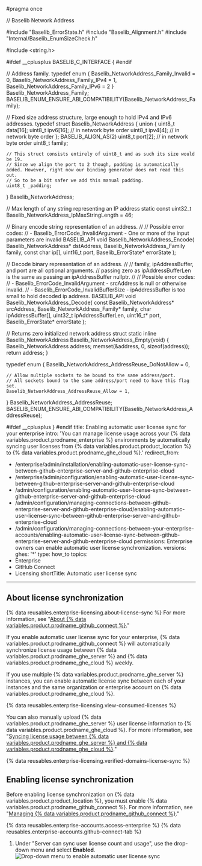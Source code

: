 #pragma once

// Baselib Network Address

#include "Baselib_ErrorState.h"
#include "Baselib_Alignment.h"
#include "Internal/Baselib_EnumSizeCheck.h"

#include <string.h>

#ifdef __cplusplus
BASELIB_C_INTERFACE
{
#endif

// Address family.
typedef enum
{
    Baselib_NetworkAddress_Family_Invalid = 0,
    Baselib_NetworkAddress_Family_IPv4 = 1,
    Baselib_NetworkAddress_Family_IPv6 = 2
} Baselib_NetworkAddress_Family;
BASELIB_ENUM_ENSURE_ABI_COMPATIBILITY(Baselib_NetworkAddress_Family);

// Fixed size address structure, large enough to hold IPv4 and IPv6 addresses.
typedef struct Baselib_NetworkAddress
{
    union
    {
        uint8_t data[16];
        uint8_t ipv6[16]; // in network byte order
        uint8_t ipv4[4];  // in network byte order
    };
    BASELIB_ALIGN_AS(2) uint8_t port[2]; // in network byte order
    uint8_t family;

    // This struct consists entirely of uint8_t and as such its size would be 19.
    // Since we align the port to 2 though, padding is automatically added. However, right now our binding generator does not read this out.
    // So to be a bit safer we add this manual padding.
    uint8_t _padding;
} Baselib_NetworkAddress;

// Max length of any string representing an IP address
static const uint32_t Baselib_NetworkAddress_IpMaxStringLength = 46;

// Binary encode string representation of an address.
//
// Possible error codes:
//  - Baselib_ErrorCode_InvalidArgument - One or more of the input parameters are invalid
BASELIB_API void Baselib_NetworkAddress_Encode(
    Baselib_NetworkAddress*         dstAddress,
    Baselib_NetworkAddress_Family   family,
    const char                      ip[],
    uint16_t                        port,
    Baselib_ErrorState*             errorState
);

// Decode binary representation of an address.
//
// family, ipAddressBuffer, and port are all optional arguments.
// passing zero as  ipAddressBufferLen is the same as passing an ipAddressBuffer nullptr.
//
// Possible error codes:
//  - Baselib_ErrorCode_InvalidArgument - srcAddress is null or otherwise invalid.
//  - Baselib_ErrorCode_InvalidBufferSize - ipAddressBuffer is too small to hold decoded ip address.
BASELIB_API void Baselib_NetworkAddress_Decode(
    const Baselib_NetworkAddress*   srcAddress,
    Baselib_NetworkAddress_Family*  family,
    char                            ipAddressBuffer[],
    uint32_t                        ipAddressBufferLen,
    uint16_t*                       port,
    Baselib_ErrorState*             errorState
);

// Returns zero initialized network address struct
static inline Baselib_NetworkAddress Baselib_NetworkAddress_Empty(void)
{
    Baselib_NetworkAddress address;
    memset(&address, 0, sizeof(address));
    return address;
}

typedef enum
{
    Baselib_NetworkAddress_AddressReuse_DoNotAllow = 0,

    // Allow multiple sockets to be bound to the same address/port.
    // All sockets bound to the same address/port need to have this flag set.
    Baselib_NetworkAddress_AddressReuse_Allow = 1,
} Baselib_NetworkAddress_AddressReuse;
BASELIB_ENUM_ENSURE_ABI_COMPATIBILITY(Baselib_NetworkAddress_AddressReuse);

#ifdef __cplusplus
}
#endif
title: Enabling automatic user license sync for your enterprise
intro: 'You can manage license usage across your {% data variables.product.prodname_enterprise %} environments by automatically syncing user licenses from {% data variables.product.product_location %} to {% data variables.product.prodname_ghe_cloud %}.'
redirect_from:
  - /enterprise/admin/installation/enabling-automatic-user-license-sync-between-github-enterprise-server-and-github-enterprise-cloud
  - /enterprise/admin/configuration/enabling-automatic-user-license-sync-between-github-enterprise-server-and-github-enterprise-cloud
  - /admin/configuration/enabling-automatic-user-license-sync-between-github-enterprise-server-and-github-enterprise-cloud
  - /admin/configuration/managing-connections-between-github-enterprise-server-and-github-enterprise-cloud/enabling-automatic-user-license-sync-between-github-enterprise-server-and-github-enterprise-cloud
  - /admin/configuration/managing-connections-between-your-enterprise-accounts/enabling-automatic-user-license-sync-between-github-enterprise-server-and-github-enterprise-cloud
permissions: Enterprise owners can enable automatic user license synchronization.
versions:
  ghes: '*'
type: how_to
topics:
  - Enterprise
  - GitHub Connect
  - Licensing
shortTitle: Automatic user license sync
---
## About license synchronization

{% data reusables.enterprise-licensing.about-license-sync %} For more information, see "[About {% data variables.product.prodname_github_connect %}](/admin/configuration/configuring-github-connect/about-github-connect#data-transmission-for-github-connect)."

If you enable automatic user license sync for your enterprise, {% data variables.product.prodname_github_connect %} will automatically synchronize license usage between {% data variables.product.prodname_ghe_server %} and {% data variables.product.prodname_ghe_cloud %} weekly.

If you use multiple {% data variables.product.prodname_ghe_server %} instances, you can enable automatic license sync between each of your instances and the same organization or enterprise account on {% data variables.product.prodname_ghe_cloud %}.

{% data reusables.enterprise-licensing.view-consumed-licenses %}

You can also manually upload {% data variables.product.prodname_ghe_server %} user license information to {% data variables.product.prodname_ghe_cloud %}. For more information, see "[Syncing license usage between {% data variables.product.prodname_ghe_server %} and {% data variables.product.prodname_ghe_cloud %}](/billing/managing-your-license-for-github-enterprise/syncing-license-usage-between-github-enterprise-server-and-github-enterprise-cloud)."

{% data reusables.enterprise-licensing.verified-domains-license-sync %}

## Enabling license synchronization

Before enabling license synchronization on {% data variables.product.product_location %}, you must enable {% data variables.product.prodname_github_connect %}. For more information, see "[Managing {% data variables.product.prodname_github_connect %}](/admin/configuration/configuring-github-connect/managing-github-connect)."

{% data reusables.enterprise-accounts.access-enterprise %}
{% data reusables.enterprise-accounts.github-connect-tab %}
1. Under "Server can sync user license count and usage", use the drop-down menu and select **Enabled**.
  ![Drop-down menu to enable automatic user license sync](/assets/images/enterprise/site-admin-settings/enable-user-license-drop-down.png)
